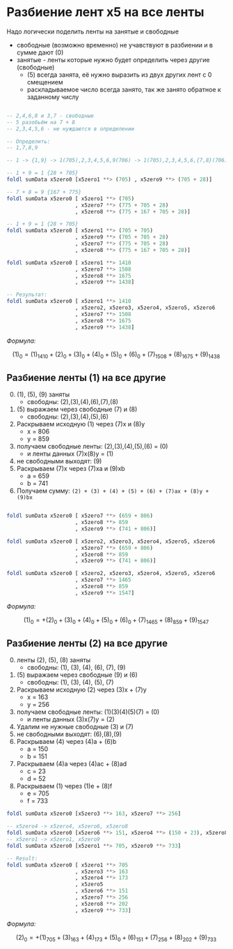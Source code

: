 # Разбиение лент x5 на все ленты

Надо логически поделить ленты на занятые и свободные
- свободные (возможно временно) не учавствуют в разбиении и в сумме дают (0)
- занятые - ленты которые нужно будет определить через другие (свободные)
  - (5) всегда занята, её нужно выразить из двух других лент с 0 смещением
  - раскладываемое число всегда занято, так же занято обратное к заданному числу

```haskell

-- 2,4,6,8 и 3,7 - свободные
-- 5 разобьём на 7 + 8
-- 2,3,4,5,6 - не нуждаются в определении

-- Определить:
-- 1,7,8,9

-- 1 -> {1,9} -> 1(705),2,3,4,5,6,9(706) -> 1(705),2,3,4,5,6,{7,8}(706)

-- 1 + 9 = 1 {28 + 705}
foldl sumData x5zero0 [x5zero1 **> (705) , x5zero9 **> (705 + 28)]

-- 7 + 8 = 9 {167 + 775}
foldl sumData x5zero0 [ x5zero1 **> (705)
                      , x5zero7 **> (775 + 705 + 28)
                      , x5zero8 **> (775 + 167 + 705 + 28)]

-- 1 + 9 = 1 {28 + 705}
foldl sumData x5zero0 [ x5zero1 **> (705 + 705)
                      , x5zero9 **> (705 + 705 + 28)
                      , x5zero7 **> (775 + 705 + 28)
                      , x5zero8 **> (775 + 167 + 705 + 28)]

foldl sumData x5zero0 [ x5zero1 **> 1410
                      , x5zero7 **> 1508
                      , x5zero8 **> 1675
                      , x5zero9 **> 1438]

-- Результат:
foldl sumData x5zero0 [ x5zero1 **> 1410 
                      , x5zero2, x5zero3, x5zero4, x5zero5, x5zero6
                      , x5zero7 **> 1508
                      , x5zero8 **> 1675
                      , x5zero9 **> 1438]
```

*Формула:*

$$(1)_0=(1)_{1410}+(2)_0+(3)_0+(4)_0+(5)_0+(6)_0+(7)_{1508}+(8)_{1675}+(9)_{1438}$$

## Разбиение ленты (1) на все другие

0. (1), (5), (9) заняты
   - свободны: (2),(3),(4),(6),(7),(8)
1. (5) выражаем через свободные (7) и (8)
   - свободны: (2),(3),(4),(5),(6)
2. Раскрываем исходную (1) через (7)x и (8)y
   - x = 806
   - y = 859
3. получаем свободные ленты: (2),(3),(4),(5),(6) =  (0)
   - и ленты данных (7)x(8)y = (1)
4. не свободными выходят: (9)
5. Раскрываем (7)x через (7)xa и (9)xb
   - a = 659
   - b = 741
6. Получаем сумму:
   `(2) + (3) + (4) + (5) + (6) + (7)ax + (8)y + (9)bx`

```haskell

foldl sumData x5zero0 [ x5zero7 **> (659 + 806)
                      , x5zero8 **> 859
                      , x5zero9 **> (741 + 806)]

foldl sumData x5zero0 [ x5zero2, x5zero3, x5zero4, x5zero5, x5zero6
                      , x5zero7 **> (659 + 806) 
                      , x5zero8 **> 859
                      , x5zero9 **> (741 + 806)]

foldl sumData x5zero0 [ x5zero2, x5zero3, x5zero4, x5zero5, x5zero6
                      , x5zero7 **> 1465
                      , x5zero8 **> 859 
                      , x5zero9 **> 1547]
```

*Формула:*

$$(1)_0=+(2)_0+(3)_0+(4)_0+(5)_0+(6)_0+(7)_{1465}+(8)_{859}+(9)_{1547}$$


## Разбиение ленты (2) на все другие

0. ленты (2), (5), (8) заняты
   - свободны: (1), (3), (4), (6), (7), (9)
1. (5) выражаем через свободные (9) и (6)
   - свободны: (1), (3), (4), (5), (7)
2. Раскрываем исходную (2) через (3)x + (7)y
   - x = 163
   - y = 256
3. получаем свободные ленты: (1)(3)(4)(5)(7) =  (0)
   - и ленты данных (3)x(7)y = (2)
4. Удалим не нужные свободные (3) и (7)
5. не свободными выходят: (6),(8),(9)
6. Раскрываем (4) через (4)a + (6)b
   - a = 150
   - b = 151
7. Раскрываем (4)a через (4)ac + (8)ad
   - c = 23
   - d = 52
8. Раскрываем (1) через (1)e + (8)f
   - e = 705
   - f = 733


```haskell
foldl sumData x5zero0 [x5zero3 **> 163, x5zero7 **> 256]

-- x5zero4 -> x5zero4, x5zero6, x5zero8
foldl sumData x5zero0 [x5zero6 **> 151, x5zero4 **> (150 + 23), x5zero8 **> (150 + 52)]
-- x5zero1 -> x5zero1, x5zero9
foldl sumData x5zero0 [x5zero1 **> 705, x5zero9 **> 733]

-- Result:
foldl sumData x5zero0 [ x5zero1 **> 705
                      , x5zero3 **> 163
                      , x5zero4 **> 173
                      , x5zero5
                      , x5zero6 **> 151
                      , x5zero7 **> 256
                      , x5zero8 **> 202
                      , x5zero9 **> 733]

```

*Формула:*

$$(2)_0=+(1)_{705}+(3)_{163}+(4)_{173}+(5)_0+(6)_{151}+(7)_{256}+(8)_{202}+(9)_{733}$$